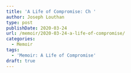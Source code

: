 ```yaml
---
title: 'A Life of Compromise: Ch '
author: Joseph Louthan
type: post
publishDate: 2020-03-24
url: /memoir/2020-03-24-a-life-of-compromise/
categories:
  - Memoir
tags:
  - 'Memoir: A Life of Compromise'
draft: true
---
```

